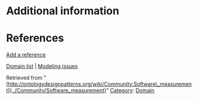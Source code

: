 #  Additional information


#  References


[Add a reference](index.php@title=Odp%253AAdd_reference&subject=Community%253ASoftware+measurement.html "http://ontologydesignpatterns.org/wiki/index.php?title=Odp:Add_reference&subject=Community%3ASoftware+measurement")


  




[Domain list](../Community/Domain "Community:Domain") | [Modeling issues](../Community/Main "Community:Main")


Retrieved from "[http://ontologydesignpatterns.org/wiki/Community:Software\_measurement](../Community/Software_measurement)"
 [Category](http://ontologydesignpatterns.org/wiki/Special:Categories "Special:Categories"): [Domain](../Category/Domain "Category:Domain")
